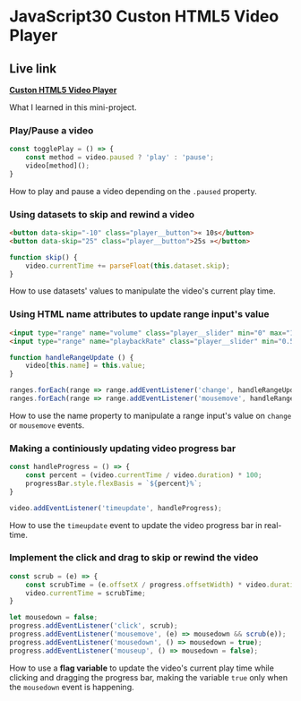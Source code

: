 # JavaScript30 Custon HTML5 Video Player

## Live link
**[Custon HTML5 Video Player](https://rawcdn.githack.com/Redvanisation/JavaScript-30/ee33b553b0cfcbbed156e4df090de54138aef2d0/11.Custom-HTML5-Video-Player/index.html)**

What I learned in this mini-project.

### Play/Pause a video

``` javascript
const togglePlay = () => {
    const method = video.paused ? 'play' : 'pause';
    video[method]();
}
```

How to play and pause a video depending on the `.paused` property.

### Using datasets to skip and rewind a video

``` HTML
<button data-skip="-10" class="player__button">« 10s</button>
<button data-skip="25" class="player__button">25s »</button>
```

``` JavaScript
function skip() {
    video.currentTime += parseFloat(this.dataset.skip);
}
```

How to use datasets' values to manipulate the video's current play time.

### Using HTML name attributes to update range input's value

``` HTML
<input type="range" name="volume" class="player__slider" min="0" max="1" step="0.05" value="1">
<input type="range" name="playbackRate" class="player__slider" min="0.5" max="2" step="0.1" value="1">
```

``` JavaScript
function handleRangeUpdate () {
    video[this.name] = this.value;
}
```

``` JavaScript
ranges.forEach(range => range.addEventListener('change', handleRangeUpdate));
ranges.forEach(range => range.addEventListener('mousemove', handleRangeUpdate));
```

How to use the name property to manipulate a range input's value on `change` or `mousemove` events.


### Making a continiously updating video progress bar

``` javascript
const handleProgress = () => {
    const percent = (video.currentTime / video.duration) * 100;
    progressBar.style.flexBasis = `${percent}%`;
}
```

``` javascript
video.addEventListener('timeupdate', handleProgress);

```

How to use the `timeupdate` event to update the video progress bar in real-time.

### Implement the click and drag to skip or rewind the video

``` javascript
const scrub = (e) => {
    const scrubTime = (e.offsetX / progress.offsetWidth) * video.duration;
    video.currentTime = scrubTime;
}
```

``` javascript
let mousedown = false;
progress.addEventListener('click', scrub);
progress.addEventListener('mousemove', (e) => mousedown && scrub(e));
progress.addEventListener('mousedown', () => mousedown = true);
progress.addEventListener('mouseup', () => mousedown = false);
```

How to use a **flag variable** to update the video's current play time while clicking and dragging the progress bar, making the variable `true` only when the `mousedown` event is happening.
